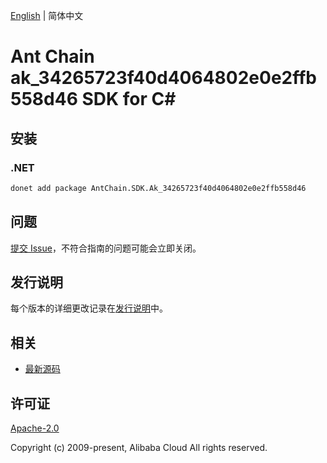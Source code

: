 [English](README.md) | 简体中文

# Ant Chain ak_34265723f40d4064802e0e2ffb558d46 SDK for C#

## 安装

### .NET

```bash
donet add package AntChain.SDK.Ak_34265723f40d4064802e0e2ffb558d46
```

## 问题

[提交 Issue](https://github.com/alipay/antchain-openapi-prod-sdk/issues/new)，不符合指南的问题可能会立即关闭。

## 发行说明

每个版本的详细更改记录在[发行说明](./ChangeLog.txt)中。

## 相关

* [最新源码](https://github.com/antchain-openapi-prod-sdk)

## 许可证

[Apache-2.0](http://www.apache.org/licenses/LICENSE-2.0)

Copyright (c) 2009-present, Alibaba Cloud All rights reserved.
